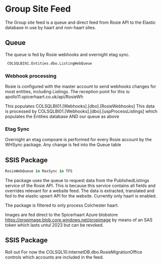 # Group Site Feed

The Group site feed is a queue and direct feed from Rosie API to the Elastic database in use by haart and non-haart sites.  

## Queue

The queue is fed by Rosie webhooks and overnight etag sync.

```bash
 COLSQLBI01.Entities.dbo.ListingWebQueue
```

### Webhook processing
Rosie is configured with the master account to send webhooks changes for most entities, including Listings.
The reception point for this is: apollo11.spicerhaart.co.uk/api/RosieWh

This populates COLSQLBI01.[Webhooks].[dbo].[RosieWebhooks] 
This data is processed by  COLSQLBI01.[Webhooks].[dbo].[uspProcessListings] which populates the Entities database AND our queue as above

### Etag Sync

Overnight an etag compoare is performed for every Rosie account by the WHSync package. Any change is fed into the Queue table

## SSIS Package

```python
RosieWebQueue in RexSync in TFS
```

The package uses the queue to request data from the PublishedListings service of the Rosie API. This is because this service contains all fields and overrides relevant for a website feed.
The data is extracted, translated and fed to the elastic upsert API for the website. Currently only haart is enabled.

The package is filtered to only process Colchester haart.

Images are fed direct to the Spicerhaart Azure blobstore https://propimage.blob.core.windows.net/propimage by means of an SAS token which lasts untul 2023 but can be revoked.

## SSIS Package
Roll out
For now the COLSQL10.InternetDB.dbo.RosieMigrationOffice controls which accounts are included in the feed.  